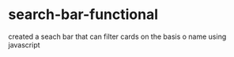 # search-bar-functional
created a seach bar that can filter cards on the basis o name using javascript
